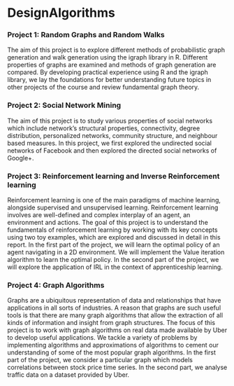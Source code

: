 # DesignAlgorithms

### Project 1: Random Graphs and Random Walks
The aim of this project is to explore different methods of probabilistic graph generation and walk generation using the igraph library in R. Different properties of graphs are examined and methods of graph generation are compared. By developing practical experience using R and the igraph library, we lay the foundations for better understanding future topics in other projects of the course and review fundamental graph theory.

### Project 2: Social Network Mining
The aim of this project is to study various properties of social networks which include network’s structural properties, connectivity, degree distribution, personalized networks, community structure, and neighbour based measures. In this project, we first explored the undirected social networks of Facebook and then explored the directed social networks of Google+.

### Project 3: Reinforcement learning and Inverse Reinforcement learning
Reinforcement learning is one of the main paradigms of machine learning, alongside supervised and unsupervised learning. Reinforcement learning involves are well-defined and complex interplay of an agent, an environment and actions. The goal of this project is to understand the fundamentals of reinforcement learning by working with its key concepts using two toy examples, which are explored and discussed in detail in this report. In the first part of the project, we will learn the optimal policy of an agent navigating in a 2D environment. We will implement the Value iteration algorithm to learn the optimal policy. In the second part of the project, we will explore the application of IRL in the context of apprenticeship learning.

### Project 4: Graph Algorithms
Graphs are a ubiquitous representation of data and relationships that have applications in all sorts of industries. A reason that graphs are such useful tools is that there are many graph algorithms that allow the extraction of all kinds of information and insight from graph structures. The focus of this project is to work with graph algorithms on real data made available by Uber to develop useful applications. We tackle a variety of problems by implementing algorithms and approximations of algorithms to cement our understanding of some of the most popular graph algorithms. In the first part of the project, we consider a particular graph which models correlations between stock price time series. In the second part, we analyse traffic data on a dataset provided by Uber.
